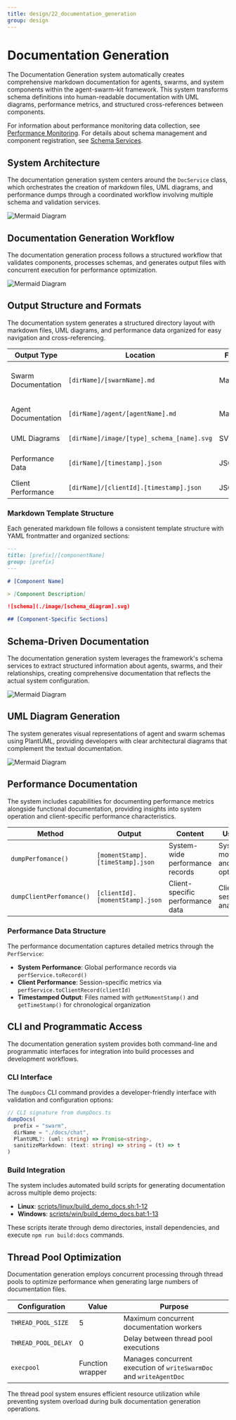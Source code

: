 ```yaml
---
title: design/22_documentation_generation
group: design
---
```


# Documentation Generation

The Documentation Generation system automatically creates comprehensive markdown documentation for agents, swarms, and system components within the agent-swarm-kit framework. This system transforms schema definitions into human-readable documentation with UML diagrams, performance metrics, and structured cross-references between components.

For information about performance monitoring data collection, see [Performance Monitoring](./4_Swarm_Management.md). For details about schema management and component registration, see [Schema Services](./3_Client_Agent.md).

## System Architecture

The documentation generation system centers around the `DocService` class, which orchestrates the creation of markdown files, UML diagrams, and performance dumps through a coordinated workflow involving multiple schema and validation services.

![Mermaid Diagram](./diagrams\22_Documentation_Generation_0.svg)

## Documentation Generation Workflow

The documentation generation process follows a structured workflow that validates components, processes schemas, and generates output files with concurrent execution for performance optimization.

![Mermaid Diagram](./diagrams\22_Documentation_Generation_1.svg)

## Output Structure and Formats

The documentation system generates a structured directory layout with markdown files, UML diagrams, and performance data organized for easy navigation and cross-referencing.

| Output Type | Location | Format | Purpose |
|------------|----------|--------|---------|
| Swarm Documentation | `[dirName]/[swarmName].md` | Markdown | Swarm overview with agent lists and policies |
| Agent Documentation | `[dirName]/agent/[agentName].md` | Markdown | Detailed agent configuration and tools |
| UML Diagrams | `[dirName]/image/[type]_schema_[name].svg` | SVG | Visual schema representations |
| Performance Data | `[dirName]/[timestamp].json` | JSON | System performance metrics |
| Client Performance | `[dirName]/[clientId].[timestamp].json` | JSON | Client-specific metrics |

### Markdown Template Structure

Each generated markdown file follows a consistent template structure with YAML frontmatter and organized sections:

```markdown
---
title: [prefix]/[componentName]
group: [prefix]
---

# [Component Name]

> [Component Description]

![schema](./image/[schema_diagram].svg)

## [Component-Specific Sections]
```

## Schema-Driven Documentation

The documentation generation system leverages the framework's schema services to extract structured information about agents, swarms, and their relationships, creating comprehensive documentation that reflects the actual system configuration.

![Mermaid Diagram](./diagrams\22_Documentation_Generation_2.svg)

## UML Diagram Generation

The system generates visual representations of agent and swarm schemas using PlantUML, providing developers with clear architectural diagrams that complement the textual documentation.

![Mermaid Diagram](./diagrams\22_Documentation_Generation_3.svg)

## Performance Documentation

The system includes capabilities for documenting performance metrics alongside functional documentation, providing insights into system operation and client-specific performance characteristics.

| Method | Output | Content | Use Case |
|--------|--------|---------|----------|
| `dumpPerfomance()` | `[momentStamp].[timeStamp].json` | System-wide performance records | System monitoring and optimization |
| `dumpClientPerfomance()` | `[clientId].[momentStamp].json` | Client-specific performance data | Client session analysis |

### Performance Data Structure

The performance documentation captures detailed metrics through the `PerfService`:

- **System Performance**: Global performance records via `perfService.toRecord()`  
- **Client Performance**: Session-specific metrics via `perfService.toClientRecord(clientId)`
- **Timestamped Output**: Files named with `getMomentStamp()` and `getTimeStamp()` for chronological organization

## CLI and Programmatic Access

The documentation generation system provides both command-line and programmatic interfaces for integration into build processes and development workflows.

### CLI Interface

The `dumpDocs` CLI command provides a developer-friendly interface with validation and configuration options:

```typescript
// CLI signature from dumpDocs.ts
dumpDocs(
  prefix = "swarm",
  dirName = "./docs/chat", 
  PlantUML?: (uml: string) => Promise<string>,
  sanitizeMarkdown: (text: string) => string = (t) => t
)
```

### Build Integration

The system includes automated build scripts for generating documentation across multiple demo projects:

- **Linux**: [scripts/linux/build_demo_docs.sh:1-12]()
- **Windows**: [scripts/win/build_demo_docs.bat:1-13]()

These scripts iterate through demo directories, install dependencies, and execute `npm run build:docs` commands.

## Thread Pool Optimization

Documentation generation employs concurrent processing through thread pools to optimize performance when generating large numbers of documentation files.

| Configuration | Value | Purpose |
|---------------|-------|---------|
| `THREAD_POOL_SIZE` | 5 | Maximum concurrent documentation workers |
| `THREAD_POOL_DELAY` | 0 | Delay between thread pool executions |
| `execpool` | Function wrapper | Manages concurrent execution of `writeSwarmDoc` and `writeAgentDoc` |

The thread pool system ensures efficient resource utilization while preventing system overload during bulk documentation generation operations.
